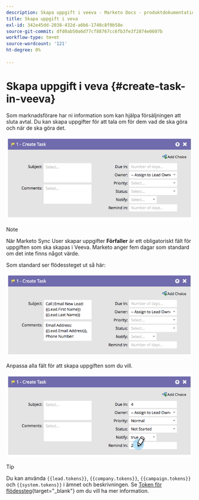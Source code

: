 ```yaml
---
description: Skapa uppgift i veeva - Marketo Docs - produktdokumentation
title: Skapa uppgift i veva
exl-id: 342e45dd-2038-432d-a6b6-1740c8f0b58e
source-git-commit: dfd0ab50a6d77cf88767cc6fb3fe3f2874e0607b
workflow-type: tm+mt
source-wordcount: '121'
ht-degree: 0%

---
```


# Skapa uppgift i veva {#create-task-in-veeva}

Som marknadsförare har ni information som kan hjälpa försäljningen att sluta avtal. Du kan skapa uppgifter för att tala om för dem vad de ska göra och när de ska göra det.

![](assets/create-task-in-veeva-1.png)

>[!NOTE]
>
>När Marketo Sync User skapar uppgifter **Förfaller** är ett obligatoriskt fält för uppgiften som ska skapas i Veeva. Marketo anger fem dagar som standard om det inte finns något värde.

Som standard ser flödessteget ut så här:

![](assets/create-task-in-veeva-2.png)

Anpassa alla fält för att skapa uppgiften som du vill.

![](assets/create-task-in-veeva-3.png)

>[!TIP]
>
>Du kan använda `{{lead.tokens}}`, `{{company.tokens}}`, `{{campaign.tokens}}` och `{{system.tokens}}` i ämnet och beskrivningen. Se [Token för flödessteg](/help/marketo/product-docs/core-marketo-concepts/smart-campaigns/flow-actions/use-tokens-in-flow-steps.md){target=&quot;_blank&quot;} om du vill ha mer information.
